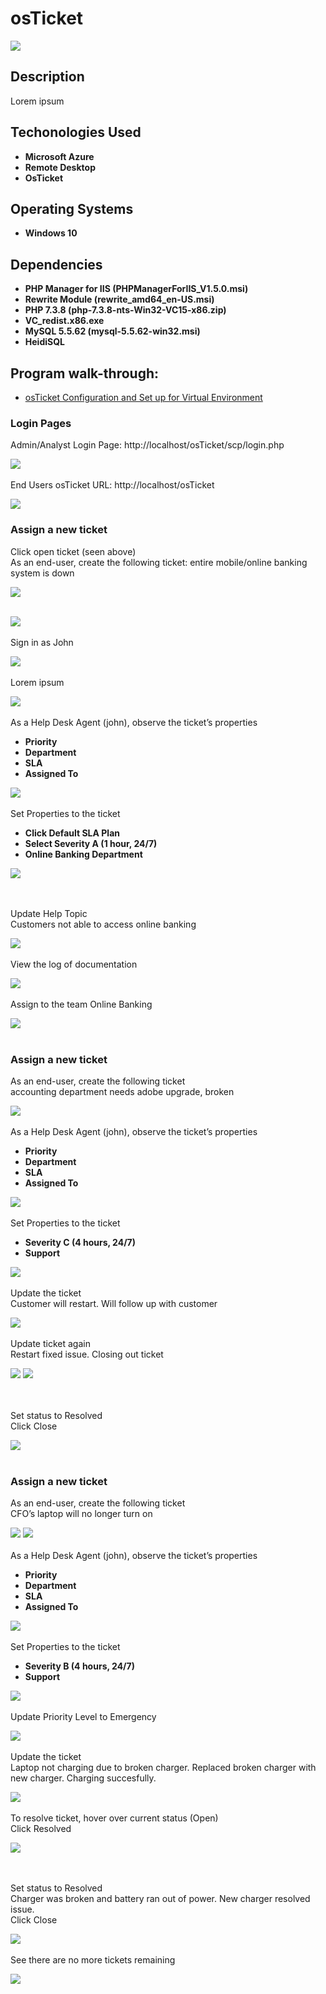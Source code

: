 <h1>osTicket</h1>

![](https://github.com/rbrianshutt/osticket/blob/main/osTicket/osticket-logo1.png)


<h2>Description</h2>
Lorem ipsum
<br />

<h2>Techonologies Used</h2>

- <b>Microsoft Azure</b> 
- <b>Remote Desktop</b>
- <b>OsTicket</b>

<h2>Operating Systems</h2>

- <b>Windows 10 </b> 

<h2>Dependencies</h2>

- <b>PHP Manager for IIS (PHPManagerForIIS_V1.5.0.msi)</b> 
- <b>Rewrite Module (rewrite_amd64_en-US.msi)</b>
- <b>PHP 7.3.8 (php-7.3.8-nts-Win32-VC15-x86.zip)</b> 
- <b>VC_redist.x86.exe</b>
- <b>MySQL 5.5.62 (mysql-5.5.62-win32.msi)</b> 
- <b>HeidiSQL</b>

<h2>Program walk-through:</h2>

- [osTicket Configuration and Set up for Virtual Environment](https://github.com/rbrianshutt/osticket_configuration) 

<h3>Login Pages</h3>

Admin/Analyst Login Page: http://localhost/osTicket/scp/login.php  <br/>

![](https://github.com/rbrianshutt/osticket/blob/main/osTicket/3%20osTicket%20login.PNG)
<br />
<br />
End Users osTicket URL: http://localhost/osTicket <br/>

![](https://github.com/rbrianshutt/osticket/blob/main/osTicket/3.1.support%20center.PNG)
<br />

<h3>Assign a new ticket</h3>

Click open ticket (seen above) <br/>
As an end-user, create the following ticket: entire mobile/online banking system is down <br/>
 
![](https://github.com/rbrianshutt/osticket/blob/main/osTicket/13.1%20create%20ticket.PNG)
<br/>
<br/>

![](https://github.com/rbrianshutt/osticket/blob/main/osTicket/13.2ticket%20created.PNG)
<br />
<br />
Sign in as John  <br/>

![](https://github.com/rbrianshutt/osticket/blob/main/osTicket/13.3john%20login.PNG)
<br/>
<br/>
Lorem ipsum  <br/>

![](https://github.com/rbrianshutt/osticket/blob/main/osTicket/13.4%20tickets.PNG)
<br/>
<br/>
As a Help Desk Agent (john), observe the ticket’s properties <br/>

- <b>Priority</b> 
- <b>Department</b>
- <b>SLA</b>
- <b>Assigned To</b>

![](https://github.com/rbrianshutt/osticket/blob/main/osTicket/13.5observe%20ticket%20properties.PNG)
<br />
<br />
Set Properties to the ticket<br/>
- <b>Click Default SLA Plan</b> 
- <b>Select Severity A (1 hour, 24/7)</b>
- <b>Online Banking Department</b>

![](https://github.com/rbrianshutt/osticket/blob/main/osTicket/13.6update%20sla.PNG)

<br />
<br />
Update Help Topic  <br/>
Customers not able to access online banking <br/>

![](https://github.com/rbrianshutt/osticket/blob/main/osTicket/13.7update%20help%20topic.PNG)
<br />
<br />
View the log of documentation <br/>

![](https://github.com/rbrianshutt/osticket/blob/main/osTicket/13.8view%20log%20of%20documentation.PNG)
<br />
<br />
Assign to the team Online Banking <br/>

![](https://github.com/rbrianshutt/osticket/blob/main/osTicket/13.9assign%20to%20a%20team.PNG)
<br />
<br />

<h3>Assign a new ticket</h3>

As an end-user, create the following ticket<br/>
accounting department needs adobe upgrade, broken <br/>

![](https://github.com/rbrianshutt/osticket/blob/main/osTicket/14.1create%20ticket.PNG)
<br />
<br />
As a Help Desk Agent (john), observe the ticket’s properties <br/>

- <b>Priority</b> 
- <b>Department</b>
- <b>SLA</b>
- <b>Assigned To</b>

![](https://github.com/rbrianshutt/osticket/blob/main/osTicket/14.2view%20ticket%20as%20john.PNG)
<br />
<br />
Set Properties to the ticket <br/>

- <b>Severity C (4 hours, 24/7)</b> 
- <b>Support</b>

![](https://github.com/rbrianshutt/osticket/blob/main/osTicket/14.3update%20sla.PNG)
<br />
<br />
Update the ticket  <br/>
Customer will restart.  Will follow up with customer  <br/>

![](https://github.com/rbrianshutt/osticket/blob/main/osTicket/14.4update%20ticket.PNG)
<br />
<br />
Update ticket again  <br/>
Restart fixed issue.  Closing out ticket <br/>

![](https://github.com/rbrianshutt/osticket/blob/main/osTicket/14.5update%20ticket%20again.PNG)
![](https://github.com/rbrianshutt/osticket/blob/main/osTicket/14.6resolve%20ticket.PNG)

<br />
<br />
Set status to Resolved  <br/>
Click Close  <br/>

![](https://github.com/rbrianshutt/osticket/blob/main/osTicket/14.7close%20ticket.PNG)
<br />
<br />

<h3>Assign a new ticket</h3>

As an end-user, create the following ticket  <br/>
CFO’s laptop will no longer turn on <br/>

![](https://github.com/rbrianshutt/osticket/blob/main/osTicket/15.1create%20ticket.PNG)
![](https://github.com/rbrianshutt/osticket/blob/main/osTicket/15.2view%20ticket.PNG)
<br />
<br />
As a Help Desk Agent (john), observe the ticket’s properties <br/>

- <b>Priority</b> 
- <b>Department</b>
- <b>SLA</b>
- <b>Assigned To</b>

![](https://github.com/rbrianshutt/osticket/blob/main/osTicket/15.3view%20ticket%20properties.PNG)
<br />
<br />
Set Properties to the ticket  <br/>

- <b>Severity B (4 hours, 24/7)</b> 
- <b>Support</b>

![](https://github.com/rbrianshutt/osticket/blob/main/osTicket/15.4sla.PNG)
<br />
<br />
Update Priority Level to Emergency  <br/>

![](https://github.com/rbrianshutt/osticket/blob/main/osTicket/15.5priority.PNG)
<br />
<br />
Update the ticket  <br/>
Laptop not charging due to broken charger. Replaced broken charger with new charger.  Charging succesfully.

![](https://github.com/rbrianshutt/osticket/blob/main/osTicket/15.7update%20ticket.PNG)
<br />
<br />
To resolve ticket, hover over current status (Open) <br/>
Click Resolved <br/>

![](https://github.com/rbrianshutt/osticket/blob/main/osTicket/15.8resolve%20ticket.PNG)

<br />
<br />
Set status to Resolved <br/>
Charger was broken and battery ran out of power. New charger resolved issue. <br/>
Click Close <br/>

![](https://github.com/rbrianshutt/osticket/blob/main/osTicket/15.9close%20ticket.PNG)
<br />
<br />
See there are no more tickets remaining <br/>

![](https://github.com/rbrianshutt/osticket/blob/main/osTicket/15.10%20no%20tickets.PNG)
<br />
<br />




